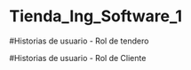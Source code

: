 # Tienda_Ing_Software_1


#Historias de usuario - Rol de tendero

#Historias de usuario - Rol de Cliente

